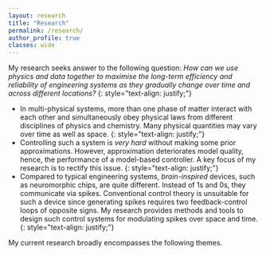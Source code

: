 ```yaml
---
layout: research
title: "Research"
permalink: /research/
author_profile: true
classes: wide
---
```


My research seeks answer to the following question:
_How can we use physics and data together to maximise the long-term efficiency and reliability of engineering systems as they gradually change over time and across different locations?_
{: style="text-align: justify;"}

- In multi-physical systems, more than one phase of matter interact with each other and simultaneously obey physical laws from different disciplines of physics and chemistry. Many physical quantities may vary over time as well as space.
  {: style="text-align: justify;"}
- Controlling such a system is _very hard_ without making some prior approximations. However, approximation deteriorates model quality, hence, the performance of a model-based controller. A key focus of my research is to rectify this issue.
  {: style="text-align: justify;"}
- Compared to typical engineering systems, _brain-inspired_ devices, such as neuromorphic chips, are quite different. Instead of 1s and 0s, they communicate via spikes. Conventional control theory is unsuitable for such a device since generating spikes requires two feedback-control loops of opposite signs. My research provides methods and tools to design such control systems for modulating spikes over space and time.
  {: style="text-align: justify;"}

My current research broadly encompasses the following themes.

<!-- {% include base_path %}

{% assign ordered_pages = site.research | sort: "order_number" %}

{% if ordered_pages %}
  {% for post in ordered_pages %}
    {% include archive-single.html type="grid" %}
  {% endfor %}
{% else %}
  <p>No research pages found.</p>
{% endif %} -->
